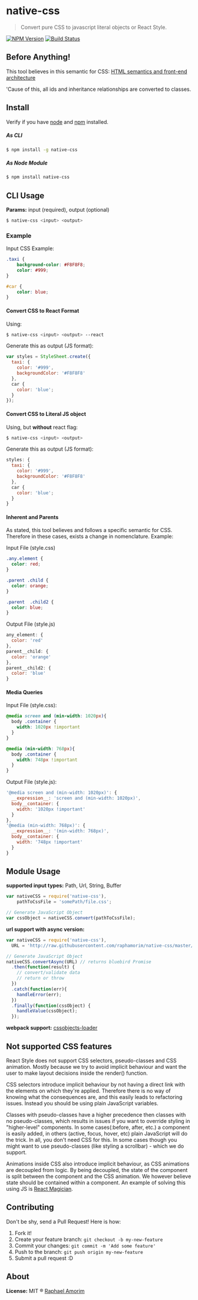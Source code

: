 # native-css

> Convert pure CSS to javascript literal objects or React Style.

[![NPM Version](https://img.shields.io/npm/v/express.svg?style=flat)](https://www.npmjs.org/package/native-css)
[![Build Status](https://travis-ci.org/raphamorim/native-css.svg)](https://travis-ci.org/raphamorim/native-css)

## Before Anything!

This tool believes in this semantic for CSS: [HTML semantics and front-end architecture](http://nicolasgallagher.com/about-html-semantics-front-end-architecture/)

'Cause of this, all ids and inheritance relationships are converted to classes.

## Install

Verify if you have [node](http://nodejs.org/) and [npm](https://www.npmjs.org/) installed.

##### As CLI 

```sh
$ npm install -g native-css
```

##### As Node Module 

```sh
$ npm install native-css
```

## CLI Usage

**Params:** input (required), output (optional)

```sh
$ native-css <input> <output>
```

### Example

Input CSS Example:

```css
.taxi {
	background-color: #F8F8F8;
	color: #999;
}

#car {
	color: blue;
}
```

#### Convert CSS to React Format

Using:

```sh
$ native-css <input> <output> --react
```

Generate this as output (JS format):

```javascript
var styles = StyleSheet.create({
  taxi: {
    color: '#999',
    backgroundColor: '#F8F8F8'
  },
  car {
	color: 'blue';
  }
});
```

#### Convert CSS to Literal JS object

Using, but **without** react flag:

```sh
$ native-css <input> <output>
```

Generate this as output (JS format):

```javascript
styles: {
  taxi: {
    color: '#999',
    backgroundColor: '#F8F8F8'
  },
  car {
	color: 'blue';
  }
}
```

#### Inherent and Parents

As stated, this tool believes and follows a specific semantic for CSS. Therefore in these cases, exists a change in nomenclature. Example:

Input File (style.css)

```css
.any.element {
  color: red;
}

.parent .child {
  color: orange;
}

.parent  .child2 {
  color: blue;
}
```

Output File (style.js)

```javascript
any_element: { 
  color: 'red' 
},
parent__child: { 
  color: 'orange' 
},
parent__child2: { 
  color: 'blue' 
}
```

#### Media Queries

Input File (style.css): 

```css
@media screen and (min-width: 1020px){
  body .container { 
    width: 1020px !important
  }
}

@media (min-width: 768px){
  body .container {
    width: 748px !important
  }
}
```

Output File (style.js):

```javascript
'@media screen and (min-width: 1020px)': { 
  __expression__: 'screen and (min-width: 1020px)',
  body__container: { 
    width: '1020px !important' 
  } 
},
'@media (min-width: 768px)': { 
  __expression__: '(min-width: 768px)',
  body__container: { 
    width: '748px !important' 
  } 
}
```



## Module Usage
__supported input types:__ Path, Url, String, Buffer
```javascript
var nativeCSS = require('native-css'),
	pathToCssFile = 'somePath/file.css';

// Generate JavaScript Object
var cssObject = nativeCSS.convert(pathToCssFile);
```

__url support with async version:__
```javascript
var nativeCSS = require('native-css'),
  URL = 'http://raw.githubusercontent.com/raphamorim/native-css/master/test/fixtures/sample.css';

// Generate JavaScript Object
nativeCSS.convertAsync(URL) // returns bluebird Promise
  .then(function(result) {
    // convert/validate data
    // return or throw
  })
  .catch(function(err){
    handleError(err);
  })
  .finally(function(cssObject) {
    handleValue(cssObject);
  });
```
__webpack support:__
[cssobjects-loader](https://www.npmjs.com/package/cssobjects-loader)

## Not supported CSS features

React Style does not support CSS selectors, pseudo-classes and CSS animation. Mostly because we try to avoid implicit behaviour and want the user to make layout decisions inside the render() function.

CSS selectors introduce implicit behaviour by not having a direct link with the elements on which they're applied. Therefore there is no way of knowing what the consequences are, and this easily leads to refactoring issues. Instead you should be using plain JavaScript variables.

Classes with pseudo-classes have a higher precedence then classes with no pseudo-classes, which results in issues if you want to override styling in "higher-level" components. In some cases(:before, after, etc.) a component is easily added, in others (active, focus, hover, etc) plain JavaScript will do the trick. In all, you don't need CSS for this. In some cases though you might want to use pseudo-classes (like styling a scrollbar) - which we do support.

Animations inside CSS also introduce implicit behaviour, as CSS animations are decoupled from logic. By being decoupled, the state of the component is split between the component and the CSS animation. We however believe state should be contained within a component. An example of solving this using JS is [React Magician](https://github.com/SanderSpies/react-magician).

## Contributing

Don't be shy, send a Pull Request! Here is how:

1. Fork it!
2. Create your feature branch: `git checkout -b my-new-feature`
3. Commit your changes: `git commit -m 'Add some feature'`
4. Push to the branch: `git push origin my-new-feature`
5. Submit a pull request :D

## About

**License:** MIT ® [Raphael Amorim](https://github.com/raphamorim)

